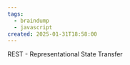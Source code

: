 ```yaml
---
tags:
  - braindump
  - javascript
created: 2025-01-31T18:58:00
---
```

REST - Representational State Transfer
